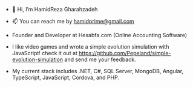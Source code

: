 - 👋 Hi, I’m HamidReza Gharahzadeh
- 📫 You can reach me by hamidprime@gmail.com
- Founder and Developer at Hesabfa.com (Online Accounting Software)
- I like video games and wrote a simple evolution simulation with JavaScript! check it out at https://github.com/Pepeland/simple-evolution-simulation and send me your feedback.

- My current stack includes .NET, C#, SQL Server, MongoDB, Angular, TypeScript, JavaScript, Cordova, and PHP.

<!---
Pepeland/Pepeland is a ✨ special ✨ repository because its `README.md` (this file) appears on your GitHub profile.
You can click the Preview link to take a look at your changes.
--->
